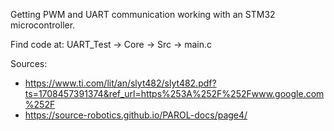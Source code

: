 Getting PWM and UART communication working with an STM32 microcontroller. 

Find code at: 
UART_Test -> Core -> Src -> main.c

Sources: 
- https://www.ti.com/lit/an/slyt482/slyt482.pdf?ts=1708457391374&ref_url=https%253A%252F%252Fwww.google.com%252F
- https://source-robotics.github.io/PAROL-docs/page4/
